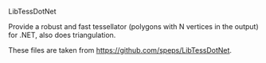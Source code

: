 LibTessDotNet

Provide a robust and fast tessellator (polygons with N vertices in the output) for .NET, also does triangulation.

These files are taken from https://github.com/speps/LibTessDotNet.